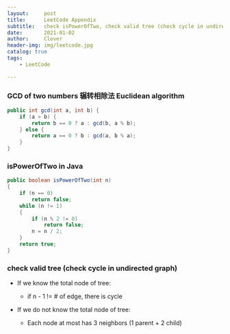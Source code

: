 ```yaml
---
layout:     post
title:      LeetCode Appendix
subtitle:   check isPowerOfTwo, check valid tree (check cycle in undirected graph)
date:       2021-01-02
author:     Clover
header-img: img/leetcode.jpg
catalog: true
tags:
    - LeetCode

---
```

### GCD of two numbers 辗转相除法 Euclidean algorithm

```java
public int gcd(int a, int b) {
    if (a > b) {
        return b == 0 ? a : gcd(b, a % b);
    } else {
        return a == 0 ? b : gcd(a, b % a);
    }
}
```


### isPowerOfTwo in Java

```java
public boolean isPowerOfTwo(int n) 
{ 
    if (n == 0) 
        return false; 
    while (n != 1) 
    { 
        if (n % 2 != 0) 
            return false; 
        n = n / 2; 
    } 
    return true; 
} 
```

### check valid tree (check cycle in undirected graph)

- If we know the total node of tree:
  - if n - 1 != # of edge, there is cycle
  
- If we do not know the total node of tree:
  - Each node at most has 3 neighbors (1 parent + 2 child)

